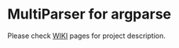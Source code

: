 # MultiParser for argparse

Please check [WIKI](https://github.com/8tm/multi_parser/wiki) pages for project description.
